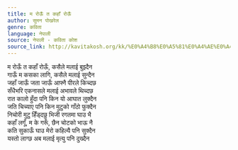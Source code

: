```yaml
---
title: म रोऊँ त कहाँ रोऊँ
author: सुमन पोखरेल
genre: कविता
language: नेपाली
source: नेपाली - कविता कोश
source_link: http://kavitakosh.org/kk/%E0%A4%B8%E0%A5%81%E0%A4%AE%E0%A4%A8_%E0%A4%AA%E0%A5%8B%E0%A4%96%E0%A4%B0%E0%A5%87%E0%A4%B2
---
```


म रोऊँ त कहाँ रोऊँ, कसैले मलाई बुझ्दैन  
गाऊँ म कसका लागि, कसैले मलाई सुन्दैन  
जहाँ जाऊँ जता जाऊँ आफ्नै पीरले किच्दछ  
सँधैभरि एकनासले मलाई अभावले थिच्दछ  
रात कालो हुँदा पनि किन यो आघात लुक्दैन  
जति चिच्याए पनि किन मुटुको गाँठो फुक्दैन  
निचोरी मुटु हिँड्दछु भिजी रगतमा घाउ भै  
कहाँ लगूँ, म के गरूँ, छैन चोटको भाऊ नै  
कति सुकाऊँ घाउ मेरो कहिल्यै पनि सुक्दैन  
यस्तो लाग्छ अब मलाई मृत्यु पनि दुख्दैन
